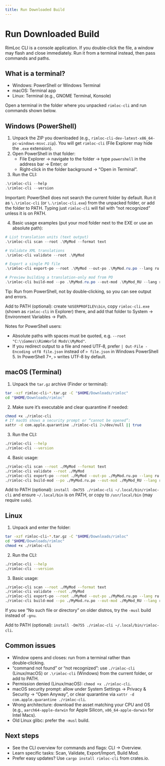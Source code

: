 ```yaml
---
title: Run Downloaded Build
---
```


# Run Downloaded Build

RimLoc CLI is a console application. If you double‑click the file, a window may flash and close immediately. Run it from a terminal instead, then pass commands and paths.

## What is a terminal?

- Windows: PowerShell or Windows Terminal
- macOS: Terminal app
- Linux: Terminal (e.g., GNOME Terminal, Konsole)

Open a terminal in the folder where you unpacked `rimloc-cli` and run commands shown below.

## Windows (PowerShell)

1) Unpack the ZIP you downloaded (e.g., `rimloc-cli-dev-latest-x86_64-pc-windows-msvc.zip`). You will get `rimloc-cli` (File Explorer may hide the `.exe` extension).
2) Open PowerShell in that folder:
   - File Explorer → navigate to the folder → type `powershell` in the address bar → Enter; or
   - Right‑click in the folder background → “Open in Terminal”.
3) Run the CLI:

```powershell
.\rimloc-cli --help
.\rimloc-cli --version
```

Important: PowerShell does not search the current folder by default. Run it as `\.\rimloc-cli` (or `\.\rimloc-cli.exe`) from the unpacked folder, or add the folder to PATH. Typing just `rimloc-cli` will fail with “not recognized” unless it is on PATH.

4) Basic usage examples (put your mod folder next to the EXE or use an absolute path):

```powershell
# List translation units (text output)
.\rimloc-cli scan --root .\MyMod --format text

# Validate XML translations
.\rimloc-cli validate --root .\MyMod

# Export a single PO file
.\rimloc-cli export-po --root .\MyMod --out-po .\MyMod.ru.po --lang ru

# Preview building a translation-only mod from PO
.\rimloc-cli build-mod --po .\MyMod.ru.po --out-mod .\MyMod_RU --lang ru --dry-run
```

Tip: Run from PowerShell, not by double‑clicking, so you can see output and errors.

Add to PATH (optional): create `%USERPROFILE%\bin`, copy `rimloc-cli.exe` (shown as `rimloc-cli` in Explorer) there, and add that folder to System → Environment Variables → Path.

Notes for PowerShell users:
- Absolute paths with spaces must be quoted, e.g. `--root "C:\\Games\\RimWorld Mods\\MyMod"`.
- If you redirect output to a file and need UTF‑8, prefer `| Out-File -Encoding utf8 file.json` instead of `> file.json` in Windows PowerShell 5. In PowerShell 7+, `>` writes UTF‑8 by default.

## macOS (Terminal)

1) Unpack the `tar.gz` archive (Finder or terminal):

```bash
tar -xzf rimloc-cli-*.tar.gz -C "$HOME/Downloads/rimloc"
cd "$HOME/Downloads/rimloc"
```

2) Make sure it’s executable and clear quarantine if needed:

```bash
chmod +x ./rimloc-cli
# If macOS shows a security prompt or “cannot be opened”:
xattr -d com.apple.quarantine ./rimloc-cli 2>/dev/null || true
```

3) Run the CLI:

```bash
./rimloc-cli --help
./rimloc-cli --version
```

4) Basic usage:

```bash
./rimloc-cli scan --root ./MyMod --format text
./rimloc-cli validate --root ./MyMod
./rimloc-cli export-po --root ./MyMod --out-po ./MyMod.ru.po --lang ru
./rimloc-cli build-mod --po ./MyMod.ru.po --out-mod ./MyMod_RU --lang ru --dry-run
```

Add to PATH (optional): `install -Dm755 ./rimloc-cli ~/.local/bin/rimloc-cli` and ensure `~/.local/bin` is on PATH, or copy to `/usr/local/bin` (may require `sudo`).

## Linux

1) Unpack and enter the folder:

```bash
tar -xzf rimloc-cli-*.tar.gz -C "$HOME/Downloads/rimloc"
cd "$HOME/Downloads/rimloc"
chmod +x ./rimloc-cli
```

2) Run the CLI:

```bash
./rimloc-cli --help
./rimloc-cli --version
```

3) Basic usage:

```bash
./rimloc-cli scan --root ./MyMod --format text
./rimloc-cli validate --root ./MyMod
./rimloc-cli export-po --root ./MyMod --out-po ./MyMod.ru.po --lang ru
./rimloc-cli build-mod --po ./MyMod.ru.po --out-mod ./MyMod_RU --lang ru --dry-run
```

If you see “No such file or directory” on older distros, try the `-musl` build instead of `-gnu`.

Add to PATH (optional): `install -Dm755 ./rimloc-cli ~/.local/bin/rimloc-cli`.

## Common issues

- Window opens and closes: run from a terminal rather than double‑clicking.
- “command not found” or “not recognized”: use `./rimloc-cli` (Linux/macOS) or `.\rimloc-cli` (Windows) from the current folder, or add to PATH.
- Permission denied (Linux/macOS): `chmod +x ./rimloc-cli`.
- macOS security prompt: allow under System Settings → Privacy & Security → “Open Anyway”, or clear quarantine via `xattr -d com.apple.quarantine ./rimloc-cli`.
- Wrong architecture: download the asset matching your CPU and OS (e.g., `aarch64-apple-darwin` for Apple Silicon, `x86_64-apple-darwin` for Intel Macs).
- Old Linux glibc: prefer the `-musl` build.

## Next steps

- See the CLI overview for commands and flags: CLI → Overview.
- Learn specific tasks: Scan, Validate, Export/Import, Build Mod.
- Prefer easy updates? Use `cargo install rimloc-cli` from crates.io.
